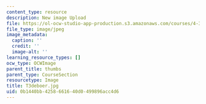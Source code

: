 ```yaml
---
content_type: resource
description: New image Upload
file: https://ol-ocw-studio-app-production.s3.amazonaws.com/courses/4-301-introduction-to-the-visual-arts-spring-2007/0b1440bb4258661640d0499896acc4d6_T3deboer.jpg
file_type: image/jpeg
image_metadata:
  caption: ''
  credit: ''
  image-alt: ''
learning_resource_types: []
ocw_type: OCWImage
parent_title: thumbs
parent_type: CourseSection
resourcetype: Image
title: T3deboer.jpg
uid: 0b1440bb-4258-6616-40d0-499896acc4d6
---
```

